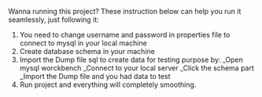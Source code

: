 Wanna running this project? These instruction below can help you run it seamlessly, just following it:
1. You need to change username and password in properties file to connect to mysql in your local machine
2. Create database schema in your machine
3. Import the Dump file sql to create data for testing purpose by:
   _Open mysql worckbench
   _Connect to your local server
   _Click the schema part
   _Import the Dump file and you had data to test
4. Run project and everything will completely smoothing.
